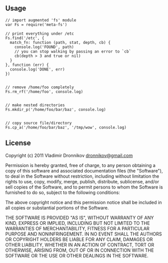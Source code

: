 Usage
-----

    // import augmented 'fs' module
    var Fs = require('meta-fs')

    // print everything under /etc
    Fs.find('/etc', {
      match_fn: function (path, stat, depth, cb) {
        console.log('FOUND', path)
        // you can stop walking by passing an error to `cb`
        cb(depth > 3 and true or nil)
      }
    }, function (err) {
      console.log('DONE', err)
    })


    // remove /home/foo completely
    Fs.rm_rf('/home/foo', console.log)


    // make nested directories
    Fs.mkdir_p('/home/foo/bar/baz', console.log)


    // copy source file/directory
    Fs.cp_a('/home/foo/bar/baz', '/tmp/wow', console.log)


License
-------

Copyright (c) 2011 Vladimir Dronnikov <dronnikov@gmail.com>

Permission is hereby granted, free of charge, to any person obtaining a copy of
this software and associated documentation files (the "Software"), to deal in
the Software without restriction, including without limitation the rights to
use, copy, modify, merge, publish, distribute, sublicense, and/or sell copies of
the Software, and to permit persons to whom the Software is furnished to do so,
subject to the following conditions:

The above copyright notice and this permission notice shall be included in all
copies or substantial portions of the Software.

THE SOFTWARE IS PROVIDED "AS IS", WITHOUT WARRANTY OF ANY KIND, EXPRESS OR
IMPLIED, INCLUDING BUT NOT LIMITED TO THE WARRANTIES OF MERCHANTABILITY, FITNESS
FOR A PARTICULAR PURPOSE AND NONINFRINGEMENT. IN NO EVENT SHALL THE AUTHORS OR
COPYRIGHT HOLDERS BE LIABLE FOR ANY CLAIM, DAMAGES OR OTHER LIABILITY, WHETHER
IN AN ACTION OF CONTRACT, TORT OR OTHERWISE, ARISING FROM, OUT OF OR IN
CONNECTION WITH THE SOFTWARE OR THE USE OR OTHER DEALINGS IN THE SOFTWARE.
